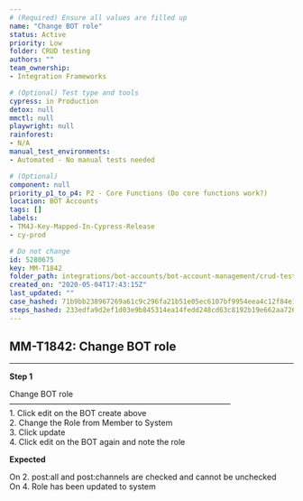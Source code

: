 ```yaml
---
# (Required) Ensure all values are filled up
name: "Change BOT role"
status: Active
priority: Low
folder: CRUD testing
authors: ""
team_ownership: 
- Integration Frameworks

# (Optional) Test type and tools
cypress: in Production
detox: null
mmctl: null
playwright: null
rainforest: 
- N/A
manual_test_environments: 
- Automated - No manual tests needed

# (Optional)
component: null
priority_p1_to_p4: P2 - Core Functions (Do core functions work?)
location: BOT Accounts
tags: []
labels: 
- TM4J-Key-Mapped-In-Cypress-Release
- cy-prod

# Do not change
id: 5280675
key: MM-T1842
folder_path: integrations/bot-accounts/bot-account-management/crud-testing
created_on: "2020-05-04T17:43:15Z"
last_updated: ""
case_hashed: 71b9bb238967269a61c9c296fa21b51e05ec6107bf9954eea4c12f84e1025085ac978ae1861055737a898e7956f1bfe8
steps_hashed: 233edfa9d2ef1d03e9b845314ea14fedd248cd63c8192b19e662aa72657f83895a9461b1319774898e6da7a79ce0e8f8
---
```


## MM-T1842: Change BOT role

---

**Step 1**

Change BOT role\
————————————————————————————\
1\. Click edit on the BOT create above\
2\. Change the Role from Member to System\
3\. Click update\
4\. Click edit on the BOT again and note the role

**Expected**

On 2. post:all and post:channels are checked and cannot be unchecked\
On 4. Role has been updated to system

